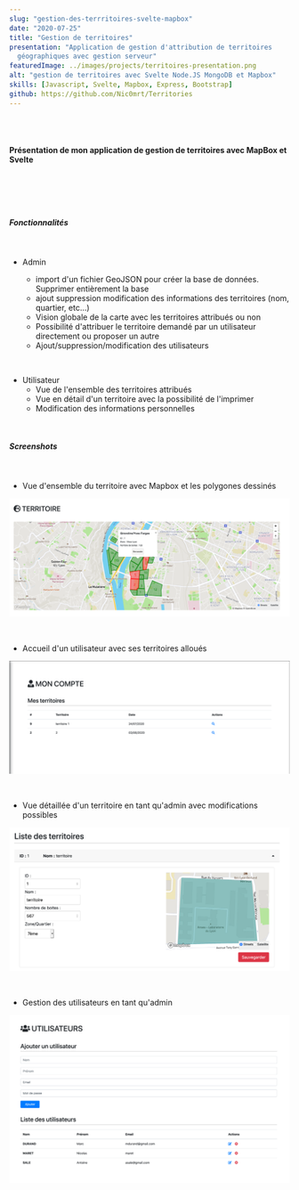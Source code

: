 ```yaml
---
slug: "gestion-des-terrritoires-svelte-mapbox"
date: "2020-07-25"
title: "Gestion de territoires"
presentation: "Application de gestion d'attribution de territoires
  géographiques avec gestion serveur"
featuredImage: ../images/projects/territoires-presentation.png
alt: "gestion de territoires avec Svelte Node.JS MongoDB et Mapbox"
skills: [Javascript, Svelte, Mapbox, Express, Bootstrap]
github: https://github.com/Nic0mrt/Territories
---
```


<br><br>

#### Présentation de mon application de gestion de territoires avec MapBox et Svelte

<br>

#####

<br>

##### Fonctionnalités

<br>

- Admin

  - import d'un fichier GeoJSON pour créer la base de données. Supprimer entièrement la base
  - ajout suppression modification des informations des territoires (nom, quartier, etc...)
  - Vision globale de la carte avec les territoires attribués ou non
  - Possibilité d'attribuer le territoire demandé par un utilisateur directement ou proposer un autre
  - Ajout/suppression/modification des utilisateurs

<br>

- Utilisateur
  - Vue de l'ensemble des territoires attribués
  - Vue en détail d'un territoire avec la possibilité de l'imprimer
  - Modification des informations personnelles

<br>

##### Screenshots

<br>

- Vue d'ensemble du territoire avec Mapbox et les polygones dessinés

![vue d'ensemble du territoire](../images/projects/territoires/vue-territoires.png)

<br>

- Accueil d'un utilisateur avec ses territoires alloués

![accueil utilisateur](../images/projects/territoires/vue-accueil-user.png)

<br>

- Vue détaillée d'un territoire en tant qu'admin avec modifications possibles

![vue en détail d'un territoire](../images/projects/territoires/vue-detail-territoire.png)

<br>

- Gestion des utilisateurs en tant qu'admin

![vue de la page admin utilisateurs](../images/projects/territoires/vue-users.png)
